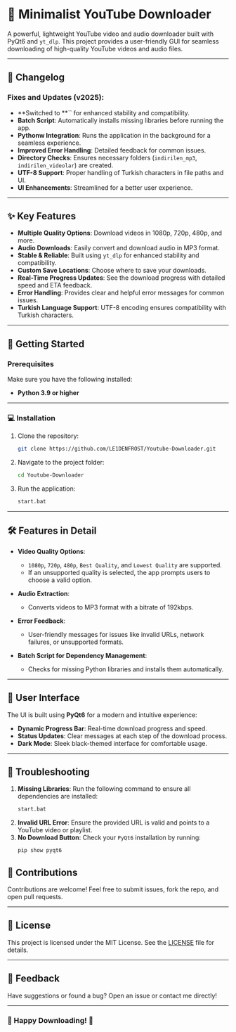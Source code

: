 # 🎥 Minimalist YouTube Downloader

A powerful, lightweight YouTube video and audio downloader built with PyQt6 and `yt_dlp`. This project provides a user-friendly GUI for seamless downloading of high-quality YouTube videos and audio files.

---

## 📝 Changelog

### Fixes and Updates (v2025):

- **Switched to **`` for enhanced stability and compatibility.
- **Batch Script**: Automatically installs missing libraries before running the app.
- **Pythonw Integration**: Runs the application in the background for a seamless experience.
- **Improved Error Handling**: Detailed feedback for common issues.
- **Directory Checks**: Ensures necessary folders (`indirilen_mp3`, `indirilen_videolar`) are created.
- **UTF-8 Support**: Proper handling of Turkish characters in file paths and UI.
- **UI Enhancements**: Streamlined for a better user experience.

---

## ✨ Key Features

- **Multiple Quality Options**: Download videos in 1080p, 720p, 480p, and more.
- **Audio Downloads**: Easily convert and download audio in MP3 format.
- **Stable & Reliable**: Built using `yt_dlp` for enhanced stability and compatibility.
- **Custom Save Locations**: Choose where to save your downloads.
- **Real-Time Progress Updates**: See the download progress with detailed speed and ETA feedback.
- **Error Handling**: Provides clear and helpful error messages for common issues.
- **Turkish Language Support**: UTF-8 encoding ensures compatibility with Turkish characters.

---

## 🚀 Getting Started

### Prerequisites

Make sure you have the following installed:

- **Python 3.9 or higher**
---

### 💻 Installation

1. Clone the repository:
   ```bash
   git clone https://github.com/LE1DENFROST/Youtube-Downloader.git
   ```
2. Navigate to the project folder:
   ```bash
   cd Youtube-Downloader
   ```

3. Run the application:
   ```bash
   start.bat
   ```

---

## 🛠 Features in Detail

- **Video Quality Options**:

  - `1080p`, `720p`, `480p`, `Best Quality`, and `Lowest Quality` are supported.
  - If an unsupported quality is selected, the app prompts users to choose a valid option.

- **Audio Extraction**:

  - Converts videos to MP3 format with a bitrate of 192kbps.

- **Error Feedback**:

  - User-friendly messages for issues like invalid URLs, network failures, or unsupported formats.

- **Batch Script for Dependency Management**:

  - Checks for missing Python libraries and installs them automatically.

---

## 🎨 User Interface

The UI is built using **PyQt6** for a modern and intuitive experience:

- **Dynamic Progress Bar**: Real-time download progress and speed.
- **Status Updates**: Clear messages at each step of the download process.
- **Dark Mode**: Sleek black-themed interface for comfortable usage.

---

## 🔧 Troubleshooting

1. **Missing Libraries**: Run the following command to ensure all dependencies are installed:
   ```bash
   start.bat
   ```
2. **Invalid URL Error**: Ensure the provided URL is valid and points to a YouTube video or playlist.
3. **No Download Button**: Check your `PyQt6` installation by running:
   ```bash
   pip show pyqt6
   ```
   
## 🤝 Contributions

Contributions are welcome! Feel free to submit issues, fork the repo, and open pull requests.

---



## 📜 License

This project is licensed under the MIT License. See the [LICENSE](LICENSE) file for details.

---

## 💬 Feedback

Have suggestions or found a bug? Open an issue or contact me directly!

---

### 🎉 Happy Downloading! 🎉

